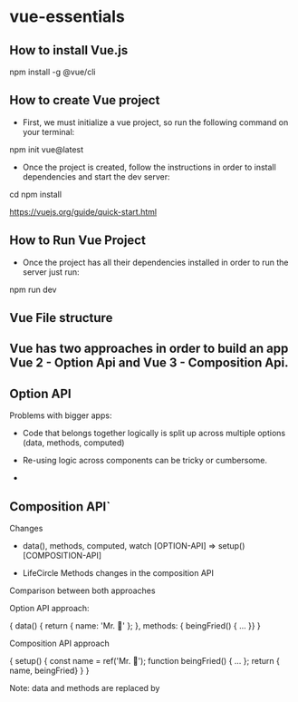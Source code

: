 # vue-essentials

## How to install Vue.js

npm install -g @vue/cli

## How to **create** Vue project

- First, we must initialize a vue project, so run the following command on your terminal:

npm init vue@latest

- Once the project is created, follow the instructions in order to install dependencies and start the dev server:

cd <your-project-name>
npm install

https://vuejs.org/guide/quick-start.html

## How to **Run** Vue Project

- Once the project has all their dependencies installed in order to run the server just run:

npm run dev

## Vue File structure

<script>
  ... Logic Goes here
</script>

<template>
  ...Structure defined in HTML code goes here  
</template>

<style scoped>
  ...Styles defined in CSS goes here
</style>

## Vue has two approaches in order to build an app Vue 2 - Option Api and Vue 3 - Composition Api.

## Option API

Problems with bigger apps:

- Code that belongs together logically is split up across multiple options (data, methods, computed)

- Re-using logic across components can be tricky or cumbersome.

-

## Composition API`

Changes

- data(), methods, computed, watch [OPTION-API] => setup() [COMPOSITION-API]

- LifeCircle Methods changes in the composition API

Comparison between both approaches

Option API approach:

{
data() {
return { name: 'Mr. 🥔' };
},
methods: { beingFried() { ... }}
}

Composition API approach

{
setup() {
const name = ref('Mr. 🥔');
function beingFried() { ... };
return { name, beingFried}
}
}

Note: data and methods are replaced by
